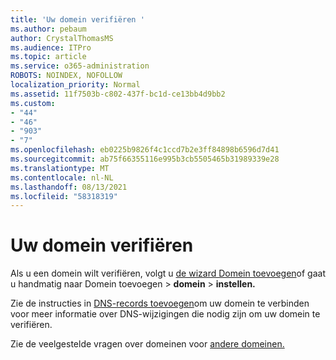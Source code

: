 ```yaml
---
title: 'Uw domein verifiëren '
ms.author: pebaum
author: CrystalThomasMS
ms.audience: ITPro
ms.topic: article
ms.service: o365-administration
ROBOTS: NOINDEX, NOFOLLOW
localization_priority: Normal
ms.assetid: 11f7503b-c802-437f-bc1d-ce13bb4d9bb2
ms.custom:
- "44"
- "46"
- "903"
- "7"
ms.openlocfilehash: eb0225b9826f4c1ccd7b2e3ff84898b6596d7d41
ms.sourcegitcommit: ab75f66355116e995b3cb5505465b31989339e28
ms.translationtype: MT
ms.contentlocale: nl-NL
ms.lasthandoff: 08/13/2021
ms.locfileid: "58318319"
---
```

# <a name="how-to-verify-your-domain"></a>Uw domein verifiëren

Als u een domein wilt verifiëren, volgt u [de wizard Domein toevoegen](https://admin.microsoft.com/Adminportal#/Domains/Wizard)of gaat u handmatig naar Domein toevoegen   >  **domein**  >  **instellen.**

Zie de instructies in [DNS-records toevoegen](https://docs.microsoft.com/microsoft-365/admin/get-help-with-domains/create-dns-records-at-any-dns-hosting-provider)om uw domein te verbinden voor meer informatie over DNS-wijzigingen die nodig zijn om uw domein te verifiëren.

Zie de veelgestelde vragen over domeinen voor [andere domeinen.](https://docs.microsoft.com/microsoft-365/admin/setup/domains-faq)
